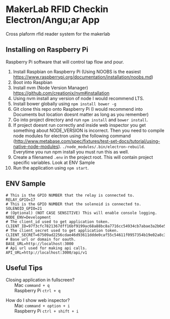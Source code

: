 # MakerLab RFID Checkin Electron/Angu;ar App

Cross  plaform rfid reader system for the makerlab


## Installing on Raspberry Pi

Raspberry Pi software that will control tap flow and pour.

1. Install Raspbian on Raspberry Pi (Using NOOBS is the easiest https://www.raspberrypi.org/documentation/installation/noobs.md)
2. Boot into Raspbian
3. Install nvm (Node Version Manager) https://github.com/creationix/nvm#installation
4. Using nvm install any version of node I would recommend LTS.
5. Install bower globally using `npm install bower -g`
6. Git clone this repo onto Raspberry Pi (I would recommend into Documents but location doesnt matter as long as you remember)
7. Go into project directory and run `npm install` and `bower install`.
8. If project doesnt run correctly and inside web inspector you get something about NODE_VERSION is incorrect. 
Then you need to compile node modules for electron using the following command (http://www.metabase.com/spec/fixtures/test-set-docs/tutorial/using-native-node-modules). `./node_modules/.bin/electron-rebuild`. Everytime you run npm install you must run this as well.
9. Create a filenamed `.env` in the project root. This will contain project specific variables. Look at ENV Sample
10. Run the application using `npm start`.

## ENV Sample

```
# This is the GPIO NUMBER that the relay is connected to.
RELAY_GPIO=17
# This is the GPIO NUMBER that the solenoid is connected to.
SOLENOID_GPIO=21
# (Optional) (NOT CASE SENSITIVE) This will enable console logging.
NODE_ENV=Development
# The client_id used to get application token.
CLIENT_ID=97f3cfc7821367dff16bf9199ac68a88bc8a7716cc54934cb7abae3a2b6e5ce4
# The client_secret used to get application token.
CLIENT_SECRET=67509ad2256cdae46d93611ddde0caf55c54611f0957354b19e02a8c36401efb
# Base url or domain for oauth.
BASE_URL=http://localhost:3000
# Api url used for making api calls.
API_URL=http://localhost:3000/api/v1
```

## Useful Tips

Closing application in fullscreen?<br/>
&nbsp;&nbsp;&nbsp;&nbsp;&nbsp;&nbsp; Mac `command + q`<br/>
&nbsp;&nbsp;&nbsp;&nbsp;&nbsp;&nbsp; Raspberry Pi `ctrl + q`

How do I show web inspector? <br/>
&nbsp;&nbsp;&nbsp;&nbsp;&nbsp;&nbsp; Mac `command + option + i`<br/>
&nbsp;&nbsp;&nbsp;&nbsp;&nbsp;&nbsp; Raspberry Pi `ctrl + shift + i`
